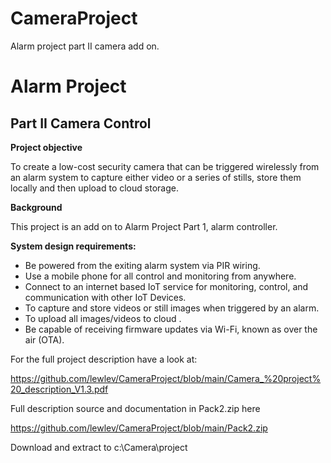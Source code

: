 # CameraProject
Alarm project part II camera add on.
# **Alarm Project**
## Part II Camera Control
**Project objective**

To create a low-cost security camera that can be triggered wirelessly from an alarm system to capture either video or a series of stills, store them locally and then upload to cloud storage.

**Background**

This project is an add on to Alarm Project Part 1, alarm controller.

**System design requirements:**
* Be powered from the exiting alarm system via PIR wiring.
* Use a mobile phone for all control and monitoring from anywhere.
* Connect to an internet based IoT service for monitoring, control, and communication with other IoT Devices.
* To capture and store videos or still images when triggered by an alarm.
* To upload all images/videos to cloud .
* Be capable of receiving firmware updates via Wi-Fi, known as  over the air (OTA).



For the full project description have a look at:

https://github.com/lewlev/CameraProject/blob/main/Camera_%20project%20_description_V1.3.pdf




Full description source and documentation in Pack2.zip here

https://github.com/lewlev/CameraProject/blob/main/Pack2.zip

Download and extract to c:\Camera\project 

